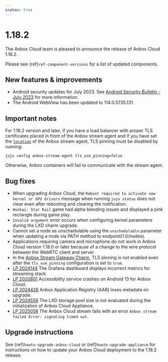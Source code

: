 ```yaml
---
orphan: true
---
```

# 1.18.2

The Anbox Cloud team is pleased to announce the release of Anbox Cloud 1.18.2.

Please see {ref}`ref-component-versions` for a list of updated components.

## New features & improvements
* Android security updates for July 2023. See [Android Security Bulletin - July 2023](https://source.android.com/docs/security/bulletin/2023-07-01) for more information.
* The Android WebView has been updated to 114.0.5735.131.

## Important notes
For 1.18.2 version and later, if you have a load balancer with proper TLS certificates placed in front of the Anbox stream agent and if you have set the [`location`](https://charmhub.io/anbox-stream-agent/configuration#location) of the Anbox stream agent, TLS pinning must be disabled by running:

```
juju config anbox-stream-agent tls_use_pinning=false
```

Otherwise, Anbox containers will fail to communicate with the stream agent.

## Bug fixes
* When upgrading Anbox Cloud, the `Reboot required to activate new kernel or GPU drivers` message when running `juju status` does not clear even after rebooting and clearing the notification. <!--AC-1622-->
* `Honkai: Star Rail` game had alpha blending issues and displayed a pink rectangle during game play. <!--AC-1628-->
* `Invalid argument` error occurs when configuring kernel parameters during the LXD charm upgrade. <!--AC-1645-->
* Cannot set a node as unschedulable using the `unschedulable` parameter when updating a node via PATH method to endpoint(1.0/nodes). <!--AC-1689-->
* Applications requiring camera and microphone do not work in Anbox Cloud version 1.18.0 or later because of a change to the wire protocol between the WebRTC client and server. <!--AC-1710-->
* In the [Anbox Stream Gateway Charm](https://charmhub.io/anbox-stream-gateway), TLS pinning is not enabled even after the `tls_use_pinning` configuration is set to `true`. <!--AC-1683-->
* [LP 2024144](https://bugs.launchpad.net/anbox-cloud/+bug/2024144) The Grafana dashboard displays incorrect metrics for streaming stack. <!--AC-1685-->
* [LP 2020801](https://bugs.launchpad.net/anbox-cloud/+bug/2020801) Accessibility service crashes on Android 13 for Anbox Cloud. <!--AC-1657-->
* [LP 2024426](https://bugs.launchpad.net/anbox-cloud/+bug/2024426) Anbox Application Registry (AAR) loses metadata on upgrade. <!--AC-1691-->
* [LP 2024559](https://bugs.launchpad.net/anbox-cloud/+bug/2024559) The LXD storage pool size is not evaluated during the initialization of Anbox Cloud Appliance. <!--AC-1698-->
* [LP 2025058](https://bugs.launchpad.net/anbox-cloud/+bug/2025058) The Anbox Cloud stream fails with an error `Anbox stream failed Error: signaling timed out`. <!--AC-1733-->

## Upgrade instructions

See {ref}`howto-upgrade-anbox-cloud` or {ref}`howto-upgrade-appliance` for instructions on how to update your Anbox Cloud deployment to the 1.18.2 release.
